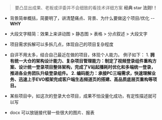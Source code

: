 
> 要凸显出成果、老板或评委并不会细致的看技术详细方案
> **经典 star 法则!！**


- 背景简单概括，简要明了，讲清楚痛点、背景、为什么要做这个项目/优化 -- **WHY**

- 大段文字精简：效果上来讲动图 > 静态图 > 表格 > 分点叙述 > 大段文字

- 项目需求拆解可以多拆几点，体现自己的项目复杂程度

- 自评不用太多，结合自己最近在做的项目，体现个人能力。
	例子如下：
	1. **拥有统一大仓的架构设计能力、复杂项目管理能力：**制定了视频登录组件重构方案、设计统一登录项目整体架构，完成了V站起播耗时优化和多端统一登录，推进各业务团队升级登录组件。**
	2. **编码能力：承接PC三端需求，快速理解业务、迅速上手EVO框架完成客户端生态频道页的搭建、高品质底层页重构等项目。****


- 某些项目中，如这次的登录大仓项目，成果不怕没量化成功，有定性描述就可以写

- docx 可以放链接代替一些很大的图片、报表